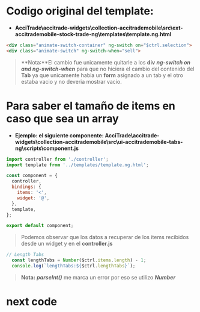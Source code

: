 # Codigo original del template:
* **AcciTrade\accitrade-widgets\collection-accitrademobile\src\ext-accitrademobile-stock-trade-ng\templates\template.ng.html**

```html
<div class="animate-switch-container" ng-switch on="$ctrl.selection">
<div class="animate-switch" ng-switch-when="sell">
````

> **Nota:**El cambio fue unicamente quitarle a los **div** _**ng-switch on and ng-switch-when**_ para que no hiciera el cambio del contenido del **Tab** ya que unicamente habia un **form** asignado a un tab y el otro estaba vacio y no deveria mostrar vacio.

# Para saber el tamaño de items en caso que sea un array

* **Ejemplo: el siguiente componente: AcciTrade\accitrade-widgets\collection-accitrademobile\src\ui-accitrademobile-tabs-ng\scripts\component.js**

```javascript   
import controller from './controller';
import template from '../templates/template.ng.html';

const component = {
  controller,
  bindings: {
    items: '<',
    widget: '@',
  },
  template,
};

export default component;
```
> Podemos observar que los datos a recuperar de los items recibidos desde un widget y en el **controller.js**

```javascript
// Length Tabs
  const lengthTabs = Number($ctrl.items.length) - 1;
  console.log(`lengthTabs:${$ctrl.lengthTabs}`);

```
> **Nota:** _**parseInt()**_ me marca un error por eso se utilizo _**Number**_

# next code